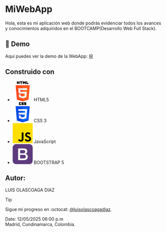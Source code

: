 # MiWebApp

Hola, esta es mi aplicación web donde podrás evidenciar todos los avances y conocimientos adquiridos en el BOOTCAMP(Desarrollo Web Full Stack).

## 🚀 Demo
Aquí puedes ver la demo de la WebApp: [IR](https://www.github.com/luisolascoagadiaz)

## Construido con
* ![HTML5](/img/html64x64.png) HTML5
* ![CSS 3](/img/css64x64.png) CSS 3
* ![JavaScript](/img/js64X64.png) JavaScript
* ![BOOTSTRAP 5](/img/bootstrap64x64.png) BOOTSTRAP 5

## Autor:
LUIS OLASCOAGA DIAZ

> [!TIP]
> Sigue mi progreso en :octocat: [@luisolascoagadiaz](https://www.github.com/luisolascoagadiaz).

Date: 12/05/2025 06:00 p.m  
Madrid, Cundinamarca, Colombia.